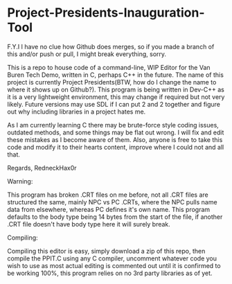 # Project-Presidents-Inauguration-Tool

F.Y.I I have no clue how Github does merges, so if you made a branch of this and/or push or pull, I might break everything, sorry.

This is a repo to house code of a command-line, WIP Editor for the Van Buren Tech Demo, written in C, perhaps C++ in the future. The name of this project is currently Project Presidents(BTW, how do I change the name to where it shows up on Github?). This program is being written in Dev-C++ as it is a very lightweight environment, this may change if required but not very likely. Future versions may use SDL if I can put 2 and 2 together and figure out why including libraries in a project hates me.

As I am currently learning C there may be brute-force style coding issues,  outdated methods, and some things may be flat out wrong. I will fix and edit these mistakes as I become aware of them. Also, anyone is free to take this code and modify it to their hearts content, improve where I could not and all that.

Regards, RedneckHax0r

Warning:

This program has broken .CRT files on me before, not all .CRT files are structured the same, mainly NPC vs PC .CRTs, where the NPC pulls name data from elsewhere, whereas PC defines it's own name. This program defaults to the body type being 14 bytes from the start of the file, if another .CRT file doesn't have body type here it will surely break.

Compiling:

Compiling this editor is easy, simply download a zip of this repo, then compile the PPIT.C using any C compiler, uncomment whatever code you wish to use as most actual editing is commented out until it is confirmed to be working 100%, this program relies on no 3rd party libraries as of yet.
